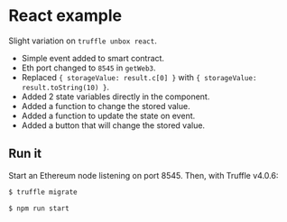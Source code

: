 # React example

Slight variation on `truffle unbox react`.

* Simple event added to smart contract.
* Eth port changed to `8545` in `getWeb3`.
* Replaced `{ storageValue: result.c[0] }` with `{ storageValue: result.toString(10) }`.
* Added 2 state variables directly in the component.
* Added a function to change the stored value.
* Added a function to update the state on event.
* Added a button that will change the stored value.

## Run it

Start an Ethereum node listening on port 8545. Then, with Truffle v4.0.6:

```sh
$ truffle migrate

$ npm run start
```